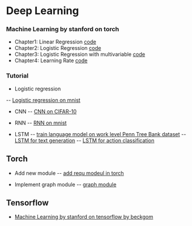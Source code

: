 # Deep Learning

### Machine Learning by stanford on torch
- Chapter1: Linear Regression [code](torch/ex1/ex1.ipynb)
- Chapter2: Logistic Regression [code](torch/ex2/ex2.ipynb)
- Chapter3: Logistic Regression with multivariable [code](torch/ex3/ex3.ipynb)
- Chapter4: Learning Rate [code](torch/ex4/NN-feval.ipynb)

### Tutorial
- Logistic regression

-- [Logistic regression on mnist](torch/practical/practical3/practical3.ipynb)

- CNN
-- [CNN on CIFAR-10](torch/Tutorial/CIFAR-10.ipynb)

- RNN
-- [RNN on mnist](torch/rnn/rnnmnist.ipynb)

- LSTM
-- [train language model on work level Penn Tree Bank dataset](torch/lstm)
-- [LSTM for text generation](torch/practical/practical6)
-- [LSTM for action classification](torch/VC)

## Torch
- Add new module
-- [add requ modeul in torch](torch/practical/practical4/requ.lua)

- Implement graph module
-- [graph module](torch/practical/practical5/practical5-nngraph.ipynb)

## Tensorflow
- [Machine Learning by stanford on tensorflow by beckgom](https://github.com/MLinTT/ML2016/tree/master/tensorFlow)

